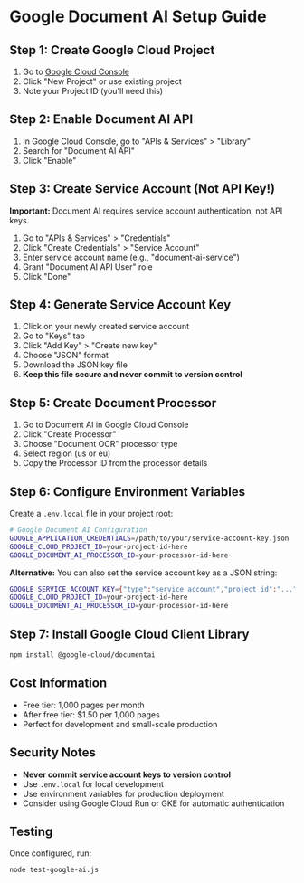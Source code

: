 # Google Document AI Setup Guide

## Step 1: Create Google Cloud Project

1. Go to [Google Cloud Console](https://console.cloud.google.com/)
2. Click "New Project" or use existing project
3. Note your Project ID (you'll need this)

## Step 2: Enable Document AI API

1. In Google Cloud Console, go to "APIs & Services" > "Library"
2. Search for "Document AI API"
3. Click "Enable"

## Step 3: Create Service Account (Not API Key!)

**Important:** Document AI requires service account authentication, not API keys.

1. Go to "APIs & Services" > "Credentials"
2. Click "Create Credentials" > "Service Account"
3. Enter service account name (e.g., "document-ai-service")
4. Grant "Document AI API User" role
5. Click "Done"

## Step 4: Generate Service Account Key

1. Click on your newly created service account
2. Go to "Keys" tab
3. Click "Add Key" > "Create new key"
4. Choose "JSON" format
5. Download the JSON key file
6. **Keep this file secure and never commit to version control**

## Step 5: Create Document Processor

1. Go to Document AI in Google Cloud Console
2. Click "Create Processor"
3. Choose "Document OCR" processor type
4. Select region (us or eu)
5. Copy the Processor ID from the processor details

## Step 6: Configure Environment Variables

Create a `.env.local` file in your project root:

```bash
# Google Document AI Configuration
GOOGLE_APPLICATION_CREDENTIALS=/path/to/your/service-account-key.json
GOOGLE_CLOUD_PROJECT_ID=your-project-id-here
GOOGLE_DOCUMENT_AI_PROCESSOR_ID=your-processor-id-here
```

**Alternative:** You can also set the service account key as a JSON string:

```bash
GOOGLE_SERVICE_ACCOUNT_KEY={"type":"service_account","project_id":"..."}
GOOGLE_CLOUD_PROJECT_ID=your-project-id-here
GOOGLE_DOCUMENT_AI_PROCESSOR_ID=your-processor-id-here
```

## Step 7: Install Google Cloud Client Library

```bash
npm install @google-cloud/documentai
```

## Cost Information

- Free tier: 1,000 pages per month
- After free tier: $1.50 per 1,000 pages
- Perfect for development and small-scale production

## Security Notes

- **Never commit service account keys to version control**
- Use `.env.local` for local development
- Use environment variables for production deployment
- Consider using Google Cloud Run or GKE for automatic authentication

## Testing

Once configured, run:
```bash
node test-google-ai.js
``` 